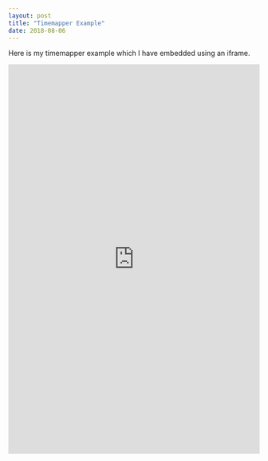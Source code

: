 ```yaml
---
layout: post
title: "Timemapper Example"
date: 2018-08-06
---
```


<div class="blurb">
	<p>Here is my timemapper example which I have embedded using an iframe.</p>
<iframe src="https://timemapper.okfnlabs.org/nickhomenda/nicks-first-copy-of-timemapper-template?embed=1" frameborder="0" style="border: none;" width="100%" height="780;"></iframe>
  </div>
